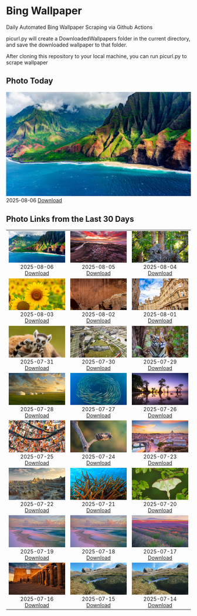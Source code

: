 # Bing Wallpaper


Daily Automated Bing Wallpaper Scraping via Github Actions

picurl.py will create a DownloadedWallpapers folder in the current directory,
and save the downloaded wallpaper to that folder.

After cloning this repository to your local machine, you can run picurl.py to scrape wallpaper



## Photo Today


![](./DownloadedWallpapers/2025-08-06.jpg)2025-08-06 [Download](./DownloadedWallpapers/2025-08-06.jpg)

## Photo Links from the Last 30 Days


|      |      |      |
| :----: | :----: | :----: |
|![](./DownloadedWallpapers/2025-08-06.jpg)2025-08-06 [Download](./DownloadedWallpapers/2025-08-06.jpg)|![](./DownloadedWallpapers/2025-08-05.jpg)2025-08-05 [Download](./DownloadedWallpapers/2025-08-05.jpg)|![](./DownloadedWallpapers/2025-08-04.jpg)2025-08-04 [Download](./DownloadedWallpapers/2025-08-04.jpg)|
|![](./DownloadedWallpapers/2025-08-03.jpg)2025-08-03 [Download](./DownloadedWallpapers/2025-08-03.jpg)|![](./DownloadedWallpapers/2025-08-02.jpg)2025-08-02 [Download](./DownloadedWallpapers/2025-08-02.jpg)|![](./DownloadedWallpapers/2025-08-01.jpg)2025-08-01 [Download](./DownloadedWallpapers/2025-08-01.jpg)|
|![](./DownloadedWallpapers/2025-07-31.jpg)2025-07-31 [Download](./DownloadedWallpapers/2025-07-31.jpg)|![](./DownloadedWallpapers/2025-07-30.jpg)2025-07-30 [Download](./DownloadedWallpapers/2025-07-30.jpg)|![](./DownloadedWallpapers/2025-07-29.jpg)2025-07-29 [Download](./DownloadedWallpapers/2025-07-29.jpg)|
|![](./DownloadedWallpapers/2025-07-28.jpg)2025-07-28 [Download](./DownloadedWallpapers/2025-07-28.jpg)|![](./DownloadedWallpapers/2025-07-27.jpg)2025-07-27 [Download](./DownloadedWallpapers/2025-07-27.jpg)|![](./DownloadedWallpapers/2025-07-26.jpg)2025-07-26 [Download](./DownloadedWallpapers/2025-07-26.jpg)|
|![](./DownloadedWallpapers/2025-07-25.jpg)2025-07-25 [Download](./DownloadedWallpapers/2025-07-25.jpg)|![](./DownloadedWallpapers/2025-07-24.jpg)2025-07-24 [Download](./DownloadedWallpapers/2025-07-24.jpg)|![](./DownloadedWallpapers/2025-07-23.jpg)2025-07-23 [Download](./DownloadedWallpapers/2025-07-23.jpg)|
|![](./DownloadedWallpapers/2025-07-22.jpg)2025-07-22 [Download](./DownloadedWallpapers/2025-07-22.jpg)|![](./DownloadedWallpapers/2025-07-21.jpg)2025-07-21 [Download](./DownloadedWallpapers/2025-07-21.jpg)|![](./DownloadedWallpapers/2025-07-20.jpg)2025-07-20 [Download](./DownloadedWallpapers/2025-07-20.jpg)|
|![](./DownloadedWallpapers/2025-07-19.jpg)2025-07-19 [Download](./DownloadedWallpapers/2025-07-19.jpg)|![](./DownloadedWallpapers/2025-07-18.jpg)2025-07-18 [Download](./DownloadedWallpapers/2025-07-18.jpg)|![](./DownloadedWallpapers/2025-07-17.jpg)2025-07-17 [Download](./DownloadedWallpapers/2025-07-17.jpg)|
|![](./DownloadedWallpapers/2025-07-16.jpg)2025-07-16 [Download](./DownloadedWallpapers/2025-07-16.jpg)|![](./DownloadedWallpapers/2025-07-15.jpg)2025-07-15 [Download](./DownloadedWallpapers/2025-07-15.jpg)|![](./DownloadedWallpapers/2025-07-14.jpg)2025-07-14 [Download](./DownloadedWallpapers/2025-07-14.jpg)|


